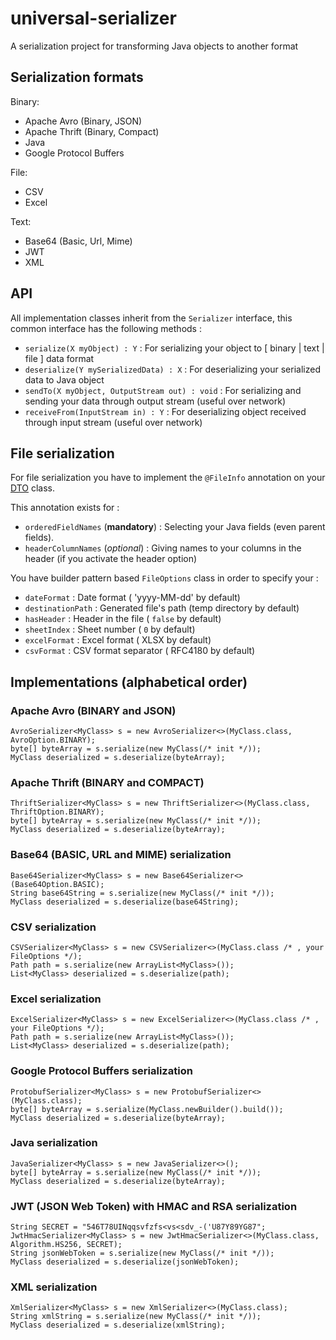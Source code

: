 # universal-serializer
A serialization project for transforming Java objects to another format


## Serialization formats

Binary:
* Apache Avro (Binary, JSON)
* Apache Thrift (Binary, Compact)
* Java
* Google Protocol Buffers

File:
* CSV
* Excel

Text:
* Base64 (Basic, Url, Mime)
* JWT
* XML


## API

All implementation classes inherit from the `Serializer` interface, this common interface has the following methods :

* `serialize(X myObject) : Y` : For serializing your object to \[ binary | text | file \] data format
* `deserialize(Y mySerializedData) : X` : For deserializing your serialized data to Java object
* `sendTo(X myObject, OutputStream out) : void` : For serializing and sending your data through output stream (useful over network)
* `receiveFrom(InputStream in) : Y` : For deserializing object received through input stream (useful over network)



## File serialization

For file serialization you have to implement the `@FileInfo` annotation on your [DTO](https://en.wikipedia.org/wiki/Data_transfer_object) class.

This annotation exists for :

* `orderedFieldNames` (**mandatory**) : Selecting your Java fields (even parent fields).
* `headerColumnNames` (*optional*) : Giving names to your columns in the header (if you activate the header option)


You have builder pattern based `FileOptions` class in order to specify your :

* `dateFormat` : Date format ( 'yyyy-MM-dd' by default)
* `destinationPath` : Generated file's path (temp directory by default)
* `hasHeader` : Header in the file ( `false` by default)
* `sheetIndex` : Sheet number ( `0` by default)
* `excelFormat` : Excel format ( XLSX by default)
* `csvFormat` : CSV format separator ( RFC4180 by default)


## Implementations (alphabetical order)

### Apache Avro (BINARY and JSON)

    AvroSerializer<MyClass> s = new AvroSerializer<>(MyClass.class, AvroOption.BINARY);
    byte[] byteArray = s.serialize(new MyClass(/* init */));
    MyClass deserialized = s.deserialize(byteArray);


### Apache Thrift (BINARY and COMPACT)

    ThriftSerializer<MyClass> s = new ThriftSerializer<>(MyClass.class, ThriftOption.BINARY);
    byte[] byteArray = s.serialize(new MyClass(/* init */));
    MyClass deserialized = s.deserialize(byteArray);


### Base64 (BASIC, URL and MIME) serialization

    Base64Serializer<MyClass> s = new Base64Serializer<>(Base64Option.BASIC);
    String base64String = s.serialize(new MyClass(/* init */));
    MyClass deserialized = s.deserialize(base64String);


### CSV serialization

    CSVSerializer<MyClass> s = new CSVSerializer<>(MyClass.class /* , your FileOptions */);
    Path path = s.serialize(new ArrayList<MyClass>());
    List<MyClass> deserialized = s.deserialize(path);


### Excel serialization

    ExcelSerializer<MyClass> s = new ExcelSerializer<>(MyClass.class /* , your FileOptions */);
    Path path = s.serialize(new ArrayList<MyClass>());
    List<MyClass> deserialized = s.deserialize(path);

### Google Protocol Buffers serialization

    ProtobufSerializer<MyClass> s = new ProtobufSerializer<>(MyClass.class);
    byte[] byteArray = s.serialize(MyClass.newBuilder().build());
    MyClass deserialized = s.deserialize(byteArray);

### Java serialization  

    JavaSerializer<MyClass> s = new JavaSerializer<>();
    byte[] byteArray = s.serialize(new MyClass(/* init */));
    MyClass deserialized = s.deserialize(byteArray);


### JWT (JSON Web Token) with HMAC and RSA serialization

    String SECRET = "546T78UINqqsvfzfs<vs<sdv_-('U87Y89YG87";
    JwtHmacSerializer<MyClass> s = new JwtHmacSerializer<>(MyClass.class, Algorithm.HS256, SECRET);
    String jsonWebToken = s.serialize(new MyClass(/* init */));
    MyClass deserialized = s.deserialize(jsonWebToken);


### XML serialization

    XmlSerializer<MyClass> s = new XmlSerializer<>(MyClass.class);
    String xmlString = s.serialize(new MyClass(/* init */));
    MyClass deserialized = s.deserialize(xmlString);

